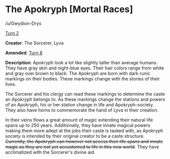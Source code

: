 # The Apokryph [Mortal Races]

/u/Gwydion-Drys 

[Turn 2](https://old.reddit.com/r/GodhoodWB/comments/fpv868/endless_pantheon_turn_2/flnbxy2/)

**Creator**: The Sorcerer, Lyva

**Amended**: [Turn 8](https://old.reddit.com/r/GodhoodWB/comments/fylavg/endless_pantheon_turn_8/fn3vj3d/)

**Description**: Apokryph look a lot like slightly taller than average humans. They have gray skin and night-blue eyes. Their hair colors range from white and gray over brown to black. The Apokryph are born with dark runic markings on their bodies. These markings change with the stories of their lives. 

The Sorcerer and his clergy can read these markings to determine the caste an Apokryph belongs to. As these markings change the stations and powers of an Apokryph, his or her station change in life and Apokryph-society. They also have horns to commemorate the hand of Lyva in their creation.

In their veins flows a great amount of magic extending their natural life spans up to 250 years. Additionally, they have innate magical powers making them more adept at the jobs their caste is tasked with, as Apokryph society is intended by their original creator to be a caste structure. ~~Currently, the Apokryph can however not access their life spans and innate magic as they are not yet accustomed to life in this new world~~. They have acclimatized with the Sorcerer's divine aid.

